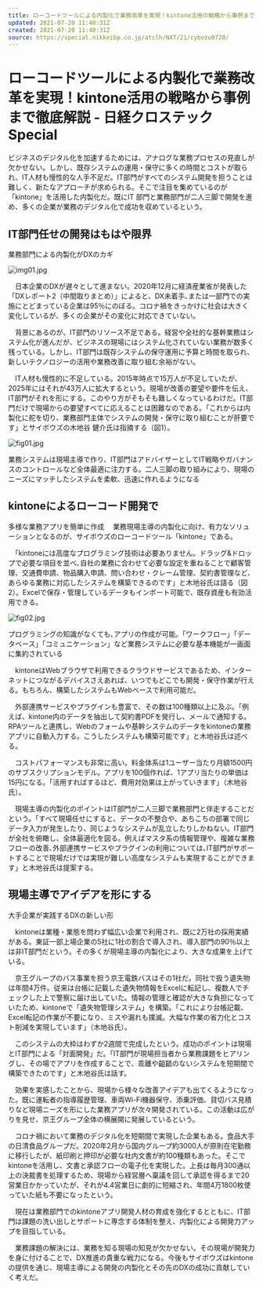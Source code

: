 ```yaml
---
title: ローコードツールによる内製化で業務改革を実現！kintone活用の戦略から事例まで徹底解説 - 日経クロステックSpecial
updated: 2021-07-20 11:40:31Z
created: 2021-07-20 11:40:31Z
source: https://special.nikkeibp.co.jp/atclh/NXT/21/cybozu0720/
---
```


# ローコードツールによる内製化で業務改革を実現！kintone活用の戦略から事例まで徹底解説 - 日経クロステックSpecial

ビジネスのデジタル化を加速するためには、アナログな業務プロセスの見直しが欠かせない。しかし、既存システムの運用・保守に多くの時間とコストが取られ、IT人材も慢性的な人手不足だ。IT部門がすべてのシステム開発を担うことは難しく、新たなアプローチが求められる。そこで注目を集めているのが「kintone」を活用した内製化だ。既にIT 部門と業務部門が二人三脚で開発を進め、多くの企業が業務のデジタル化で成功を収めているという。

## IT部門任せの開発はもはや限界

業務部門による内製化がDXのカギ

![img01.jpg](../_resources/img01.jpg)

　日本企業のDXが遅々として進まない。2020年12月に経済産業省が発表した「DXレポート2（中間取りまとめ）」によると、DX未着手､または一部門での実施にとどまっている企業は95％にのぼる。コロナ禍をきっかけに社会は大きく変化しているが、多くの企業がその変化に対応できていない。

　背景にあるのが、IT部門のリソース不足である。経営や全社的な基幹業務はシステム化が進んだが、ビジネスの現場にはシステム化されていない業務が数多く残っている。しかし、IT部門は既存システムの保守運用に予算と時間を取られ、新しいテクノロジーの活用や業務改善に取り組む余裕がない。

　IT人材も慢性的に不足している。2015年時点で15万人が不足していたが、2025年にはそれが43万人に拡大するという。現場が改善の要望や要件を伝え、IT部門がそれを形にする。このやり方がそもそも難しくなっているわけだ。IT部門だけで現場からの要望すべてに応えることは困難なのである｡「これからは内製化に舵を切り、業務部門主体でシステムの開発・保守に取り組むことが肝要です」とサイボウズの木地谷 健介氏は指摘する（図1）。

![fig01.jpg](../_resources/fig01.jpg)

業務システムは現場主導で作り、IT部門はアドバイザーとしてIT戦略やガバナンスのコントロールなど全体最適に注力する。二人三脚の取り組みにより、現場のニーズにマッチしたシステムを柔軟、迅速に作れるようになる

## kintoneによるローコード開発で

多様な業務アプリを簡単に作成
　業務現場主導の内製化に向け、有力なソリューションとなるのが、サイボウズのローコードツール「kintone」である。

　「kintoneには高度なプログラミング技術は必要ありません。ドラッグ&ドロップで必要な項目を並べ､自社の業務に合わせて必要な設定を重ねることで顧客管理、交通費申請、物品購入申請、問い合わせ・クレーム管理、契約書管理など、あらゆる業務に対応したシステムを構築できるのです」と木地谷氏は語る（図2）。Excelで保存・管理しているデータもインポート可能で、既存資産も有効活用できる。

![fig02.jpg](../_resources/fig02.jpg)

プログラミングの知識がなくても､アプリの作成が可能｡「ワークフロー」「データベース」「コミュニケーション」など業務システムに必要な基本機能が一画面に集約されている

　kintoneはWebブラウザで利用できるクラウドサービスであるため、インターネットにつながるデバイスさえあれば、いつでもどこでも開発・保守作業が行える。もちろん、構築したシステムもWebベースで利用可能だ。

　外部連携サービスやプラグインも豊富で、その数は100種類以上に及ぶ。「例えば、kintone内のデータを抽出して契約書PDFを発行し、メールで通知する。RPAツールと連携し、Webのフォームや基幹システムのデータをkintoneの業務アプリに自動入力する。こうしたシステムも構築可能です」と木地谷氏は述べる。

　コストパフォーマンスも非常に高い。料金体系は1ユーザー当たり月額1500円のサブスクリプションモデル。アプリを100個作れば、1アプリ当たりの単価は15円になる。「活用すればするほど、費用対効果は上がっていきます」（木地谷氏）。

　現場主導の内製化のポイントはIT部門が二人三脚で業務部門と伴走することだという。「すべて現場任せにすると、データの不整合や、あちこちの部署で同じデータ入力が発生したり、同じようなシステムが乱立したりしかねない。IT部門が全社を俯瞰し、全体最適化を図る。例えばマスタ系の情報管理や、複雑な業務フローの改善､外部連携サービスやプラグインの利用については､IT部門がサポートすることで現場だけでは実現が難しい高度なシステムも実現することができます」と木地谷氏は提案する。

## 現場主導でアイデアを形にする

大手企業が実践するDXの新しい形

　kintoneは業種・業態を問わず幅広い企業で利用され、既に2万社の採用実績がある。東証一部上場企業の5社に1社の割合で導入され、導入部門の90％以上は非IT部門だという。その多くが現場主導の内製化により、大きな成果を上げている。

　京王グループのバス事業を担う京王電鉄バスはその1社だ。同社で扱う遺失物は年間4万件。従来は台帳に記載した遺失物情報をExcelに転記し、複数人でチェックした上で警察に届け出していた。情報の管理と確認が大きな負担になっていたため、kintoneで「遺失物管理システム」を構築。「これにより台帳記載、Excel転記の作業が不要になり、ミスや漏れも撲滅。大幅な作業の省力化とコスト削減を実現しています」（木地谷氏）。

　このシステムの大枠はわずか2週間で完成したという。成功のポイントは現場とIT部門による「対面開発」だ。「IT部門が現場担当者から業務課題をヒアリングし、その場でアプリを作成することで、乖離や齟齬のないシステムを短期間で構築できたのです」と木地谷氏は話す。

　効果を実感したことから、現場から様々な改善アイデアも出てくるようになった。既に運転者の指導履歴管理、車両Wi-Fi機器保守、添乗評価、貸切バス見積りなど現場ニーズを形にした業務アプリが次々開発されている。この活動は広がりを見せ、京王グループ全体の横展開に発展しているという。

　コロナ禍において業務のデジタル化を短期間で実現した企業もある。食品大手の日清食品グループだ。2020年2月から国内グループ約3000人が原則在宅勤務に移行したが、紙印刷と押印が必要な社内文書が約100種類もあった。そこでkintoneを活用し、文書と承認フローの電子化を実現した。上長は毎月300通以上の決裁書を処理するため、現場から経営層へ稟議を回して承認を得るまで20営業日かかっていたが、それが4.4営業日に劇的に短縮され、年間4万1800枚使っていた紙も不要になったという。

　現在は業務部門でのkintoneアプリ開発人材の育成を強化するとともに、IT部門は課題の洗い出しとサポートに専念する体制を整え、内製化による開発力アップを目指している。

　業務課題の解決には、業務を知る現場の知見が欠かせない。その現場が開発力を身に付けることで、DX推進の貴重な戦力になる。今後もサイボウズはkintoneの提供を通じ、現場主導による開発の内製化とその先のDXの成功に貢献していく考えだ。